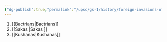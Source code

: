 ```yaml
---
{"dg-publish":true,"permalink":"/upsc/gs-1/history/foreign-invasions-of-northwest-india/","dgHomeLink":true,"dgPassFrontmatter":false}
---
```


1. [[Bactrians|Bactrians]]
2. [[Sakas |Sakas ]]
3. [[Kushanas|Kushanas]]
